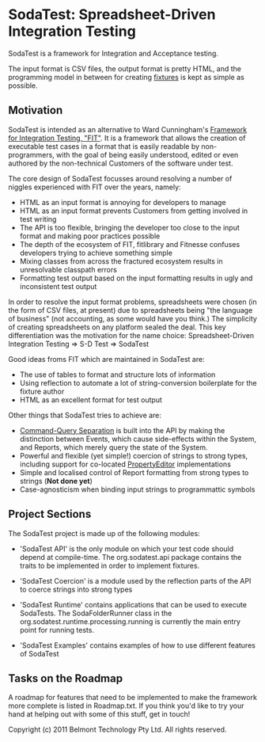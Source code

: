 SodaTest: Spreadsheet-Driven Integration Testing
================================================

SodaTest is a framework for Integration and Acceptance testing.

The input format is CSV files, the output format is pretty HTML, and the programming model in between
for creating [fixtures](http://en.wikipedia.org/wiki/Test_fixture#Software) is kept as simple as possible.


Motivation
----------

SodaTest is intended as an alternative to Ward Cunningham's [Framework for Integration Testing, "FIT"](http://fit.c2.com/).
It is a framework that allows the creation of executable test cases in a format that is easily
readable by non-programmers, with the goal of being easily understood, edited or even authored by the
non-technical Customers of the software under test.

The core design of SodaTest focusses around resolving a number of niggles experienced with FIT over the
years, namely:
* HTML as an input format is annoying for developers to manage
* HTML as an input format prevents Customers from getting involved in test writing
* The API is too flexible, bringing the developer too close to the input format and making poor
  practices possible
* The depth of the ecosystem of FIT, fitlibrary and Fitnesse confuses developers trying to achieve
  something simple
* Mixing classes from across the fractured ecosystem results in unresolvable classpath errors
* Formatting test output based on the input formatting results in ugly and inconsistent test output

In order to resolve the input format problems, spreadsheets were chosen (in the form of CSV files, at
present) due to spreadsheets being "the language of business" (not accounting, as some would have you
think.) The simplicity of creating spreadsheets on any platform sealed the deal. This key
differentiation was the motivation for the name choice:
Spreadsheet-Driven Integration Testing  =>  S-D Test  =>  SodaTest

Good ideas froms FIT which are maintained in SodaTest are:
* The use of tables to format and structure lots of information
* Using reflection to automate a lot of string-conversion boilerplate for the fixture author
* HTML as an excellent format for test output

Other things that SodaTest tries to achieve are:
* [Command-Query Separation](http://en.wikipedia.org/wiki/Command-query_separation) is built into the API by making the distinction between Events, which cause
  side-effects within the System, and Reports, which merely query the state of the System.
* Powerful and flexible (yet simple!) coercion of strings to strong types, including support for
  co-located [PropertyEditor](http://download.oracle.com/javase/6/docs/api/java/beans/PropertyEditor.html) implementations
* Simple and localised control of Report formatting from strong types to strings (**Not done yet**)
* Case-agnosticism when binding input strings to programmattic symbols


Project Sections
----------------

The SodaTest project is made up of the following modules:

* 'SodaTest API' is the only module on which your test code should depend at compile-time.
  The org.sodatest.api package contains the traits to be implemented in order to implement fixtures.

* 'SodaTest Coercion' is a module used by the reflection parts of the API to coerce strings into strong
  types

* 'SodaTest Runtime' contains applications that can be used to execute SodaTests.
  The SodaFolderRunner class in the org.sodatest.runtime.processing.running is currently the main
  entry point for running tests.

* 'SodaTest Examples' contains examples of how to use different features of SodaTest


Tasks on the Roadmap
--------------------

A roadmap for features that need to be implemented to make the framework more complete is listed in Roadmap.txt.
If you think you'd like to try your hand at helping out with some of this stuff, get in touch!


Copyright (c) 2011 Belmont Technology Pty Ltd. All rights reserved.
